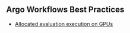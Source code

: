 ## Argo Workflows Best Practices

- [Allocated evaluation execution on GPUs](https://github.com/DPT4/argo-workflows-practices/tree/main/src/gpu-execution)
